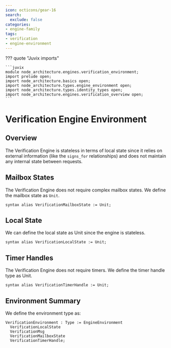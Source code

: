 ```yaml
---
icon: octicons/gear-16
search:
  exclude: false
categories:
- engine-family
tags:
- verification
- engine-environment
---
```


??? quote "Juvix imports"

    ```juvix
    module node_architecture.engines.verification_environment;
    import prelude open;
    import node_architecture.basics open;
    import node_architecture.types.engine_environment open;
    import node_architecture.types.identity_types open;
    import node_architecture.engines.verification_overview open;
    ```

# Verification Engine Environment

## Overview

The Verification Engine is stateless in terms of local state since it relies on external information (like the `signs_for` relationships) and does not maintain any internal state between requests.

## Mailbox States

The Verification Engine does not require complex mailbox states. We define the mailbox state as `Unit`.

```juvix
syntax alias VerificationMailboxState := Unit;
```

## Local State

We can define the local state as Unit since the engine is stateless.

```juvix
syntax alias VerificationLocalState := Unit;
```

## Timer Handles

The Verification Engine does not require timers. We define the timer handle type as Unit.

```juvix
syntax alias VerificationTimerHandle := Unit;
```

## Environment Summary

We define the environment type as:

```juvix
VerificationEnvironment : Type := EngineEnvironment
  VerificationLocalState
  VerificationMsg
  VerificationMailboxState
  VerificationTimerHandle;
```
